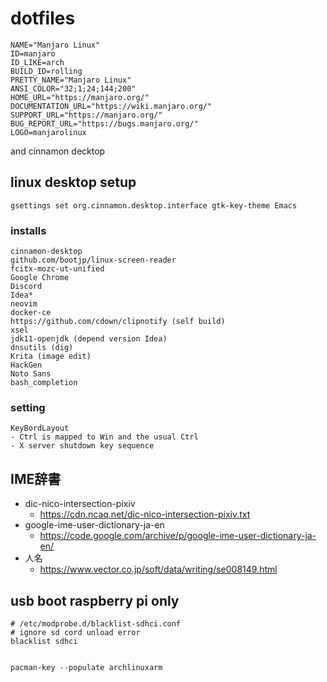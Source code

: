 # dotfiles

```
NAME="Manjaro Linux"
ID=manjaro
ID_LIKE=arch
BUILD_ID=rolling
PRETTY_NAME="Manjaro Linux"
ANSI_COLOR="32;1;24;144;200"
HOME_URL="https://manjaro.org/"
DOCUMENTATION_URL="https://wiki.manjaro.org/"
SUPPORT_URL="https://manjaro.org/"
BUG_REPORT_URL="https://bugs.manjaro.org/"
LOGO=manjarolinux
```
and cinnamon decktop


## linux desktop setup
```
gsettings set org.cinnamon.desktop.interface gtk-key-theme Emacs
```

### installs

```
cinnamon-desktop
github.com/bootjp/linux-screen-reader
fcitx-mozc-ut-unified
Google Chrome
Discord
Idea*
neovim
docker-ce
https://github.com/cdown/clipnotify (self build)
xsel
jdk11-openjdk (depend version Idea)
dnsutils (dig)
Krita (image edit)
HackGen
Noto Sans
bash_completion
```

### setting
```
KeyBordLayout
- Ctrl is mapped to Win and the usual Ctrl
- X server shutdown key sequence
```
## IME辞書
* dic-nico-intersection-pixiv
  - https://cdn.ncaq.net/dic-nico-intersection-pixiv.txt
* google-ime-user-dictionary-ja-en
  - https://code.google.com/archive/p/google-ime-user-dictionary-ja-en/
* 人名
  - https://www.vector.co.jp/soft/data/writing/se008149.html

## usb boot raspberry pi only 

```
# /etc/modprobe.d/blacklist-sdhci.conf
# ignore sd cord unload error
blacklist sdhci 


```
```
pacman-key --populate archlinuxarm
```
